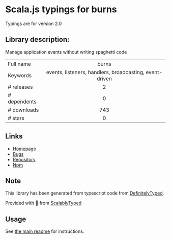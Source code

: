 
# Scala.js typings for burns

Typings are for version 2.0

## Library description:
Manage application events without writing spaghetti code

|                    |                 |
| ------------------ | :-------------: |
| Full name          | burns |
| Keywords           | events, listeners, handlers, broadcasting, event-driven |
| # releases         | 2 |
| # dependents       | 0 |
| # downloads        | 743 |
| # stars            | 0 |

## Links
- [Homepage](https://github.com/shalvah/burns#readme)
- [Bugs](https://github.com/shalvah/burns/issues)
- [Repository](https://github.com/shalvah/burns)
- [Npm](https://www.npmjs.com/package/burns)
    


## Note
This library has been generated from typescript code from [DefinitelyTyped](https://definitelytyped.org).

Provided with :purple_heart: from [ScalablyTyped](https://github.com/oyvindberg/ScalablyTyped)

## Usage
See [the main readme](../../readme.md) for instructions.



